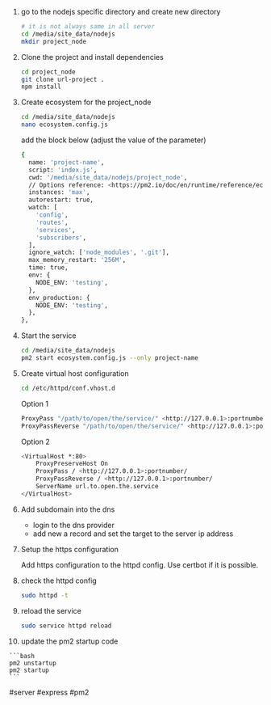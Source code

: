 1.  go to the nodejs specific directory and create new directory
    
    ```bash
    # it is not always same in all server
    cd /media/site_data/nodejs
    mkdir project_node
    ```
    
2.  Clone the project and install dependencies
    
    ```bash
    cd project_node
    git clone url-project .
    npm install
    ```
    
3.  Create ecosystem for the project\_node
    
    ```bash
    cd /media/site_data/nodejs
    nano ecosystem.config.js
    ```
    
    add the block below (adjust the value of the parameter)
    
    ```bash
    {
      name: 'project-name',
      script: 'index.js',
      cwd: '/media/site_data/nodejs/project_node',
      // Options reference: <https://pm2.io/doc/en/runtime/reference/ecosystem-file/>
      instances: 'max',
      autorestart: true,
      watch: [
        'config',
        'routes',
        'services',
        'subscribers',
      ],
      ignore_watch: ['node_modules', '.git'],
      max_memory_restart: '256M',
      time: true,
      env: {
        NODE_ENV: 'testing',
      },
      env_production: {
        NODE_ENV: 'testing',
      },
    },
    ```
    
4.  Start the service
    
    ```bash
    cd /media/site_data/nodejs
    pm2 start ecosystem.config.js --only project-name
    ```
    
5.  Create virtual host configuration
    
    ```bash
    cd /etc/httpd/conf.vhost.d
    ```
    
    Option 1
    
    ```bash
    ProxyPass "/path/to/open/the/service/" <http://127.0.0.1>:portnumber/
    ProxyPassReverse "/path/to/open/the/service/" <http://127.0.0.1>:portnumber/
    ```
    
    Option 2
    
    ```bash
    <VirtualHost *:80>
        ProxyPreserveHost On
        ProxyPass / <http://127.0.0.1>:portnumber/
        ProxyPassReverse / <http://127.0.0.1>:portnumber/
        ServerName url.to.open.the.service
    </VirtualHost>
    ```
    
6.  Add subdomain into the dns
    
    -   login to the dns provider
    -   add new a record and set the target to the server ip address
7.  Setup the https configuration
    
    Add https configuration to the httpd config. Use certbot if it is possible.
    
8.  check the httpd config
    
    ```bash
    sudo httpd -t
    ```
    
9.  reload the service
    
    ```bash
    sudo service httpd reload
    ```
    
10.  update the pm2 startup code
    
    ```bash
    pm2 unstartup
    pm2 startup
    ```
	
#server #express #pm2